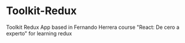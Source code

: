 # Toolkit-Redux
Toolkit Redux App based in Fernando Herrera course "React: De cero a experto" for learning redux
